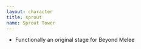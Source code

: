 ```yaml
---
layout: character
title: sprout
name: Sprout Tower
---
```


- Functionally an original stage for Beyond Melee
